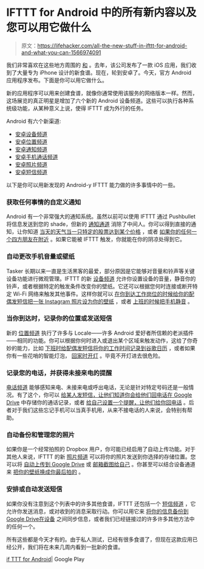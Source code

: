 # IFTTT for Android 中的所有新内容以及您可以用它做什么

> 原文：<https://lifehacker.com/all-the-new-stuff-in-ifttt-for-android-and-what-you-can-1566974091>

我们非常喜欢在这些地方周围的 [和](http://lifehacker.com/tag/ifttt) 。去年，该公司发布了一款 iOS 应用，我们收到了大量专为 iPhone 设计的新食谱。现在，轮到安卓了。今天，官方 Android 应用程序发布。下面是你可以用它做什么。



新的应用程序可以用来创建食谱，就像你通常使用该服务的网络版本一样。然而，这场展览的真正明星是增加了六个新的 Android 设备频道。这些可以执行各种系统级功能，从某种意义上说，使得 IFTTT 成为外行的任务。

Android 有六个新渠道:

*   [安卓设备频道](https://ifttt.com/android_device)
*   [安卓位置频道](https://ifttt.com/android_location)
*   [安卓通知频道](https://ifttt.com/android_notifications)
*   [安卓手机通话频道](https://ifttt.com/android_phone)
*   [安卓照片频道](https://ifttt.com/android_photos)
*   [安卓短信频道](https://ifttt.com/android_messages)

以下是你可以用新发现的 Android-y IFTTT 能力做的许多事情中的一些。

### 获取任何事情的自定义通知

Android 有一个非常强大的通知系统。虽然以前可以使用 IFTTT 通过 Pushbullet 将信息发送到您的 shade，但新的 [通知通道](https://ifttt.com/android_notifications) 消除了中间人。你可以得到直接的通知，让你知道 [当天的天气](https://ifttt.com/recipes/159303-weather-today)[当一只特定的股票达到某个价格](https://ifttt.com/recipes/162418-ping-me-when-the-stock-i-m-watching-drops-below-a-certain-point) ，或者 [如果你的任何一个四方朋友在附近](https://ifttt.com/recipes/164285-let-me-know-when-my-friends-are-out-in-my-neighborhood) 。如果它能被 IFTTT 触发，你就能在你的阴凉处得到它。

### 自动更改手机音量或壁纸

Tasker 长期以来一直是生活黑客的最爱，部分原因是它能够对音量和铃声等关键设备功能进行微观管理。IFTTT 的新 [设备频道](https://ifttt.com/android_device) 允许你设置设备的音量，静音你的铃声，或者根据特定的触发条件改变你的壁纸。它还可以根据您何时连接或断开特定 Wi-Fi 网络来触发其他事件。这样你就可以 [在你到达工作岗位的时候给你的配偶发短信](https://ifttt.com/recipes/161624-text-my-significant-other-when-i-get-to-work)[把一张 Instagram 照片设为你的壁纸](https://ifttt.com/recipes/161619-automatically-set-your-latest-instagram-as-your-wallpaper) ，或者 [上班的时候把手机静音](https://ifttt.com/recipes/164966-mute-my-phone-when-i-get-to-the-office) 。

### 当你到达时，记录你的位置或发送短信

新的 [位置频道](https://ifttt.com/android_location) 执行了许多与 Locale——许多 Android 爱好者所信赖的老派插件——相同的功能。你可以根据你何时进入或退出某个区域来触发动作，这给了你奇妙的能力，比如 [下班时给配偶发短信](https://ifttt.com/recipes/158448-text-my-wife-when-i-leave-work)[将你的工作时间记录到谷歌日历](https://ifttt.com/recipes/164487-log-the-time-you-spend-at-certain-locations-work-home-etc-in-google-calendar) ，或者如果你有一些花哨的智能灯泡， [回家时开灯](https://ifttt.com/recipes/165127-turn-on-your-lights-when-you-re-near-home) 。毕竟不开灯进去很危险。

### 记录您的电话，并获得未接来电的提醒

[电话频道](https://ifttt.com/android_phone) 能够感知来电、未接来电或呼出电话，无论是针对特定号码还是一般情况。有了这个，你可以 [给某人发短信，让他们知道你会给他们回电话](https://ifttt.com/recipes/164286-when-you-miss-a-call-send-them-a-text-saying-you-ll-call-later)[在 Google Drive](https://ifttt.com/recipes/161618-keep-a-phone-call-log-in-google-drive) 中存储你的通话记录，或者 [给自己设置一个提醒，让他们给你回电话](https://ifttt.com/recipes/161616-if-i-miss-a-call-from-someone-add-an-event-to-my-calendar-to-return-the-call-tonight) 。后者对于我们这些忘记手机可以当真手机用，从来不接电话的人来说，会特别有帮助。

### 自动备份和管理您的照片

如果你是一个经常拍照的 Dropbox 用户，你可能已经启用了自动上传功能。对于其他人来说，IFTTT 的新 [照片频道](https://ifttt.com/android_photos) 可以将你的照片发送到你选择的存储位置。您可以将 [自动上传到 Google Drive](https://ifttt.com/recipes/158447-backup-my-android-photos-to-google-drive) 或 [邮箱截图给自己](https://ifttt.com/recipes/164685-email-me-new-screenshots) 。你甚至可以结合设备通道来 [把你的壁纸换成你最后拍的](https://ifttt.com/recipes/164661-update-my-wallpaper-when-i-take-a-new-photo) 。

### 安排或自动发送短信

如果你没有注意到这个列表中的许多其他食谱，IFTTT 还包括一个 [短信频道](https://ifttt.com/android_messages) ，它允许你发送消息，或对收到的消息采取行动。你可以用它来 [将你的信息备份到 Google Drive](https://ifttt.com/recipes/165029-keep-a-log-of-my-sms-messages-so-i-can-easily-search-them)[在设备](https://ifttt.com/recipes/164980-sync-sms-across-devices) 之间同步信息，或者我们已经链接过的许多许多其他方法中的任何一个。

所有这些都是今天才有的。由于私人测试，已经有很多食谱了，但现在这款应用已经公开，我们将在未来几周内看到一批新的食谱。

[if TTT for Android](https://play.google.com/store/apps/details?id=com.ifttt.ifttt)| Google Play